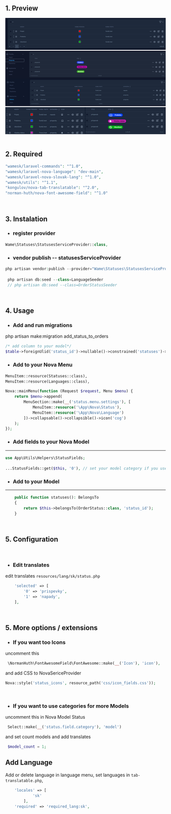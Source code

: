 
## 1. Preview
<img alt="preview" src="statuses.png">
<img alt="preview" src="img2.png">
<img alt="preview" src="img3.jpg">
<br><br>

## 2. Required

```php
"wamesk/laravel-commands": "^1.0",
"wamesk/laravel-nova-language": "dev-main",
"wamesk/laravel-nova-slovak-lang": "^1.0",
"wamesk/utils": "^1.1",
"kongulov/nova-tab-translatable": "^2.0",
"norman-huth/nova-font-awesome-field": "^1.0"
```
<br>

## 3. Instalation

- ### register provider
```php
Wame\Statuses\StatusesServiceProvider::class,
```

- ### vendor publish   -- statusesServiceProvider
```php
php artisan vendor:publish --provider="Wame\Statuses\StatusesServiceProvider"

 php artisan db:seed --class=LanguageSeeder
 // php artisan db:seed --class=OrderStatusSeeder
```
<br>

## 4. Usage

- ### Add and run migrations
php artisan make:migration add_status_to_orders
```php
/* add column to your model*/
$table->foreignUlid('status_id')->nullable()->constrained('statuses')->cascadeOnUpdate()->nullOnDelete();
```

- ### Add to your Nova Menu   
`MenuItem::resource(Statuses::class),` <br>
  `MenuItem::resource(Languages::class),`
```php
Nova::mainMenu(function (Request $request, Menu $menu) {
    return $menu->append(
        MenuSection::make(__('status.menu.settings'), [
            MenuItem::resource('\App\Nova\Status'),
            MenuItem::resource('\App\Nova\Language')
        ])->collapsable()->collapsible()->icon('cog')
    );
});
```

- ### Add fields to your Nova Model
** **

``` php
use App\Utils\Helpers\StatusFields;

...StatusFields::get($this, '0'), // set your model category if you use more categories
``` 

- ### Add to your Model

** **

``` php
    public function statuses(): BelongsTo
    {
        return $this->belongsTo(OrderStatus::class, 'status_id');
    }
``` 
<br>

## 5. Configuration
<br>

- ### Edit translates
 edit translates  `resources/lang/sk/status.php `
```php
    'selected' => [
        '0' => 'prispevky',
        '1' => 'napady',
    ],
```
<br>

## 5. More options / extensions

- ### If you want too Icons 
uncomment this
```php
 \NormanHuth\FontAwesomeField\FontAwesome::make(__('Icon'), 'icon'),
```
and add CSS to NovaSericeProvider
```php
Nova::style('status_icons', resource_path('css/icon_fields.css'));
```
<br>

- ### If you want to use categories for more Models
uncomment this in Nova Model Status
```php
 Select::make(__('status.field.category'), 'model')
```
and set count models and add translates
```php
 $model_count = 1;
```

## Add Language
Add or delete language in language menu,
set languages in `tab-translatable.php`,

```php
    'locales' => [
            'sk'
        ],
    'required' => 'required_lang:sk',
```